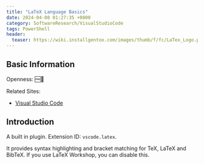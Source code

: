 ```yaml
---
title: "LaTeX Language Basics"
date: 2024-04-08 01:27:35 +0800
category: SoftwareResearch/VisualStudioCode
tags: PowerShell
header:
  teaser: https://wiki.installgentoo.com/images/thumb/f/fc/LaTex_Logo.png/300px-LaTex_Logo.png
---
```


## Basic Information

Openness: 🆓📖

Related Sites:

* [Visual Studio Code](https://code.visualstudio.com/)

## Introduction

A built in plugin. Extension ID: `vscode.latex`.

It provides syntax highlighting and bracket matching for TeX, LaTeX and BibTeX. If you use LaTeX Workshop, you can disable this.

